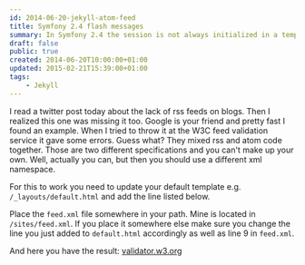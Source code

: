 ```yaml
---
id: 2014-06-20-jekyll-atom-feed
title: Symfony 2.4 flash messages
summary: In Symfony 2.4 the session is not always initialized in a template. You need an extra step to detect this.
draft: false
public: true
created: 2014-06-20T10:00:00+01:00
updated: 2015-02-21T15:39:00+01:00
tags:
    - Jekyll
---
```


I read a twitter post today about the lack of rss feeds on blogs. Then I realized this one was missing it too. Google is your friend and pretty fast I found an example. When I tried to throw it at the W3C feed validation service it gave some errors. Guess what? They mixed rss and atom code together. Those are two different specifications and you can't make up your own. Well, actually you can, but then you should use a different xml namespace.

For this to work you need to update your default template e.g. `/_layouts/default.html` and add the line listed below.

<gist data-id="56e7222e9a8200577518" data-file="default.html"></gist>

Place the `feed.xml` file somewhere in your path. Mine is located in `/sites/feed.xml`. If you place it somewhere else make sure you change the line you just added to `default.html` accordingly as well as line 9 in `feed.xml`.

<gist data-id="56e7222e9a8200577518" data-file="feed.xml"></gist>

And here you have the result: <a href="http://validator.w3.org/feed/check.cgi?url={{ site.url | uri_escape }}/site/feed.xml">validator.w3.org</a>
